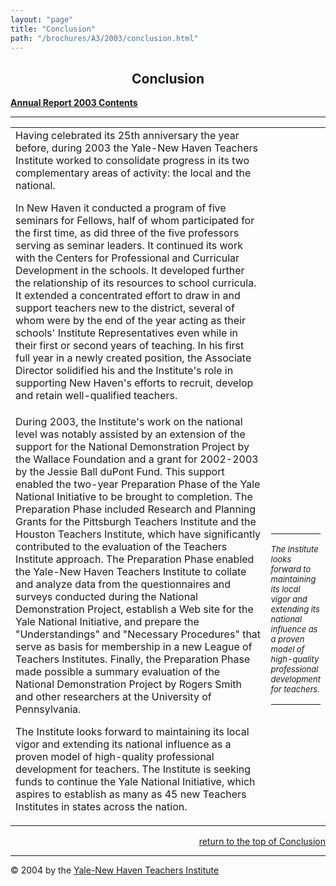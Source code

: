 ```yaml
---
layout: "page"
title: "Conclusion"
path: "/brochures/A3/2003/conclusion.html"
---
```

<main>
<center><h2><a name="top"></a>Conclusion</h2></center>
<b><a href="/brochures/A3/2003/">Annual Report 2003 Contents</a></b>
<hr/><table cellpadding="4"><tbody><tr>
<td valign="top" width="85%">
Having celebrated its 25th anniversary the year before, during 2003 the Yale-New Haven Teachers Institute worked to consolidate progress in its two complementary areas of activity: the local and the national.<p>
In New Haven it conducted a program of five seminars for Fellows, half of whom participated for the first time, as did three of the five professors serving as seminar leaders.  It continued its work with the Centers for Professional and Curricular Development in the schools.  It developed further the relationship of its resources to school curricula.  It extended a concentrated effort to draw in and support teachers new to the district, several of whom were by the end of the year acting as their schools' Institute Representatives even while in their first or second years of teaching.  In his first full year in a newly created position, the Associate Director solidified his and the Institute's role in supporting New Haven's efforts to recruit, develop and retain well-qualified teachers.
</p></td></tr><tr>
<td valign="top" width="85%">
During 2003, the Institute's work on the national level was notably assisted by an extension of the support for the National Demonstration Project by the Wallace Foundation and a grant for 2002-2003 by the Jessie Ball duPont Fund.  This support enabled the two-year Preparation Phase of the Yale National Initiative to be brought to completion.  The Preparation Phase included Research and Planning Grants for the Pittsburgh Teachers Institute and the Houston Teachers Institute, which have significantly contributed to the evaluation of the Teachers Institute approach.  The Preparation Phase enabled the Yale-New Haven Teachers Institute to collate and analyze data from the questionnaires and surveys conducted during the National Demonstration Project, establish a Web site for the Yale National Initiative, and prepare the "Understandings" and "Necessary Procedures" that serve as basis for membership in a new League of Teachers Institutes.  Finally, the Preparation Phase made possible a summary evaluation of the National Demonstration Project by Rogers Smith and other researchers at the University of Pennsylvania.<p>
The Institute looks forward to maintaining its local vigor and extending its national influence as a proven model of high-quality professional development for teachers.  The Institute is seeking funds to continue the Yale National Initiative, which aspires to establish as many as 45 new Teachers Institutes in states across the nation.
</p></td><td valign="middle">
<hr/>
<font size="-1"><i> The Institute looks forward to maintaining its local vigor and extending its national influence as a proven model of high-quality professional 
development for teachers. 
</i></font>
<hr/>
</td></tr></tbody></table>
<div align="right"><a href="#top">return to the top of Conclusion </a></div>
<hr/>
© 2004 by the <a href="/">Yale-New Haven Teachers Institute</a>
</main>